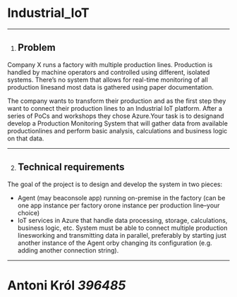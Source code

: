 # Industrial_IoT
________________________________
1. ## Problem

Company X runs a factory with multiple production lines. Production is handled by machine operators and controlled using different, isolated systems. There’s no system that allows for real-time monitoring of all production linesand most data is gathered using paper documentation.

The company wants to transform their production and as the first step they want to connect their production lines to an Industrial IoT platform. After a series of PoCs and workshops they chose Azure.Your task is to designand develop a Production Monitoring System that will gather data from available productionlines and perform basic analysis, calculations and business logic on that data.

__________________________________
2. ## Technical requirements

The goal of the project is to design and develop the system in two pieces:

  - Agent (may beaconsole app) running on-premise in the factory (can be one app instance per factory orone instance per production line–your choice) 
  - IoT services in Azure that handle data processing, storage, calculations, business logic, etc.
System must be able to connect multiple production linesworking and transmitting data in parallel, preferably by starting just another instance of the Agent orby changing its configuration (e.g. adding another connection string).
_________________________________
# Antoni Król *396485*
